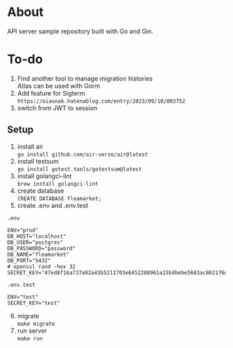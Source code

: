 # About

API server sample repository built with Go and Gin.

# To-do

1. Find another tool to manage migration histories  
   Atlas can be used with Gorm
2. Add feature for Sigterm
   `https://oiasnak.hatenablog.com/entry/2023/09/10/003752`
3. switch from JWT to session

## Setup

1. install air  
   `go install github.com/air-verse/air@latest`
2. install testsum  
   `go install gotest.tools/gotestsum@latest`
3. install golangci-lint  
   `brew install golangci-lint`
4. create database  
   `CREATE DATABASE fleamarket;`
5. create .env and .env.test

`.env`

```
ENV="prod"
DB_HOST="localhost"
DB_USER="postgres"
DB_PASSWORD="password"
DB_NAME="fleamarket"
DB_PORT="5432"
# openssl rand -hex 32
SECRET_KEY="47ed8f16a737a02a43b5211703e6452288961a15b4bebe5683ac862176df515b"
```

`.env.test`

```
ENV="test"
SECRET_KEY="test"
```

6. migrate  
   `make migrate`
7. run server  
   `make run`
